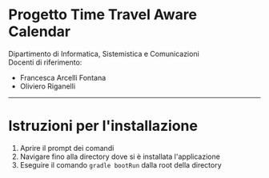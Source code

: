 # Progetto Time Travel Aware Calendar
Dipartimento di Informatica, Sistemistica e Comunicazioni  
Docenti di riferimento:
* Francesca Arcelli Fontana
* Oliviero Riganelli
---
# Istruzioni per l'installazione
1. Aprire il prompt dei comandi
2. Navigare fino alla directory dove si è installata l'applicazione
3. Eseguire il comando `gradle bootRun` dalla root della directory
